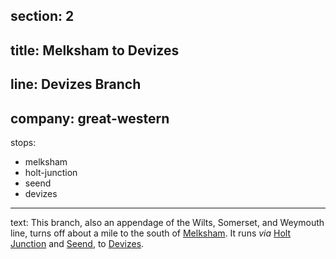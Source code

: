 section: 2
----
title: Melksham to Devizes
----
line: Devizes Branch
----
company: great-western
----
stops:
- melksham
- holt-junction
- seend
- devizes
----
text: This branch, also an appendage of the Wilts, Somerset, and Weymouth line, turns off about a mile to the south of [Melksham](/stations/melksham). It runs *via* [Holt Junction](/stations/holt-junction) and [Seend](/stations/seend), to [Devizes](/stations/devizes).
